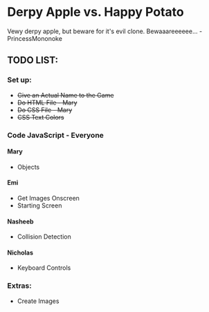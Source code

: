 # Derpy Apple vs. Happy Potato

Vewy derpy apple, but beware for it's evil clone. Bewaaareeeeee... -PrincessMononoke


## TODO LIST:


### Set up:
* ~~Give an Actual Name to the Game~~
* ~~Do HTML File - Mary~~
* ~~Do CSS File - Mary~~
* ~~CSS Text Colors~~


### Code JavaScript - Everyone

#### Mary
* Objects

#### Emi
* Get Images Onscreen
* Starting Screen

#### Nasheeb
* Collision Detection

#### Nicholas
* Keyboard Controls


### Extras:
* Create Images
